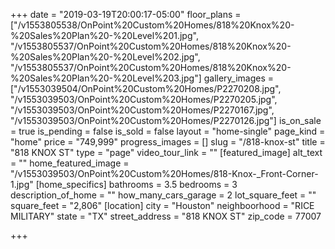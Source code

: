 +++
date = "2019-03-19T20:00:17-05:00"
floor_plans = ["/v1553805538/OnPoint%20Custom%20Homes/818%20Knox%20-%20Sales%20Plan%20-%20Level%201.jpg", "/v1553805537/OnPoint%20Custom%20Homes/818%20Knox%20-%20Sales%20Plan%20-%20Level%202.jpg", "/v1553805537/OnPoint%20Custom%20Homes/818%20Knox%20-%20Sales%20Plan%20-%20Level%203.jpg"]
gallery_images = ["/v1553039504/OnPoint%20Custom%20Homes/P2270208.jpg", "/v1553039503/OnPoint%20Custom%20Homes/P2270205.jpg", "/v1553039503/OnPoint%20Custom%20Homes/P2270167.jpg", "/v1553039503/OnPoint%20Custom%20Homes/P2270126.jpg"]
is_on_sale = true
is_pending = false
is_sold = false
layout = "home-single"
page_kind = "home"
price = "749,999"
progress_images = []
slug = "/818-knox-st"
title = "818 KNOX ST"
type = "page"
video_tour_link = ""
[featured_image]
alt_text = ""
home_featured_image = "/v1553039503/OnPoint%20Custom%20Homes/818-Knox-_Front-Corner-1.jpg"
[home_specifics]
bathrooms = 3.5
bedrooms = 3
description_of_home = ""
how_many_cars_garage = 2
lot_square_feet = ""
square_feet = "2,806"
[location]
city = "Houston"
neighboorhood = "RICE MILITARY"
state = "TX"
street_address = "818 KNOX ST"
zip_code = 77007

+++
